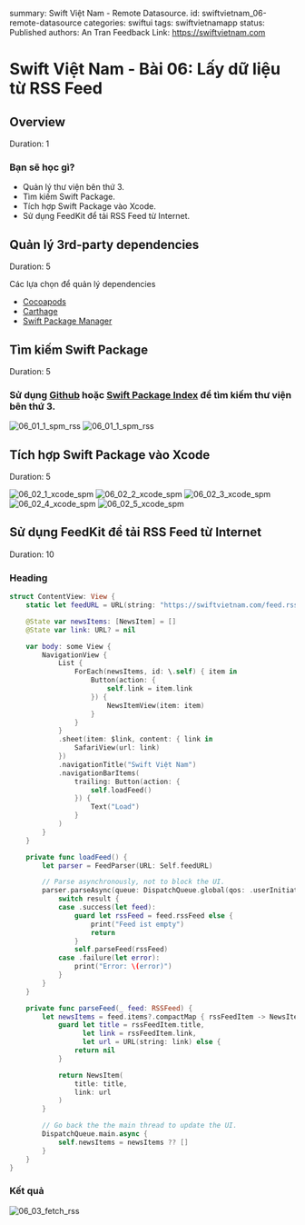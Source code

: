 summary: Swift Việt Nam - Remote Datasource.
id: swiftvietnam_06-remote-datasource
categories: swiftui
tags: swiftvietnamapp
status: Published
authors: An Tran
Feedback Link: https://swiftvietnam.com

# Swift Việt Nam - Bài 06: Lấy dữ liệu từ RSS Feed
<!-- ------------------------ -->
## Overview
Duration: 1

### Bạn sẽ học gì?
- Quản lý thư viện bên thứ 3.
- Tìm kiếm Swift Package.
- Tích hợp Swift Package vào Xcode.
- Sử dụng FeedKit để tải RSS Feed từ Internet.

<!-- ------------------------ -->
## Quản lý 3rd-party dependencies
Duration: 5

Các lựa chọn để quản lý dependencies
- [Cocoapods](https://cocoapods.org/)
- [Carthage](https://github.com/Carthage/Carthage)
- [Swift Package Manager](https://swift.org/package-manager/)

<!-- ------------------------ -->
## Tìm kiếm Swift Package
Duration: 5

### Sử dụng [Github](https://github.com) hoặc [Swift Package Index](https://swiftpackageindex.com/) để tìm kiếm thư viện bên thứ 3.

![06_01_1_spm_rss](assets/06/06_01_1_spm_rss.png)
![06_01_1_spm_rss](assets/06/06_01_2_spm_rss.png)

<!-- ------------------------ -->
## Tích hợp Swift Package vào Xcode
Duration: 5

![06_02_1_xcode_spm](assets/06/06_02_1_xcode_spm.png)
![06_02_2_xcode_spm](assets/06/06_02_2_xcode_spm.png)
![06_02_3_xcode_spm](assets/06/06_02_3_xcode_spm.png)
![06_02_4_xcode_spm](assets/06/06_02_4_xcode_spm.png)
![06_02_5_xcode_spm](assets/06/06_02_5_xcode_spm.png)

<!-- ------------------------ -->
## Sử dụng FeedKit để tải RSS Feed từ Internet
Duration: 10

### Heading 

```swift
struct ContentView: View {
    static let feedURL = URL(string: "https://swiftvietnam.com/feed.rss")!

    @State var newsItems: [NewsItem] = []
    @State var link: URL? = nil

    var body: some View {
        NavigationView {
            List {
                ForEach(newsItems, id: \.self) { item in
                    Button(action: {
                        self.link = item.link
                    }) {
                        NewsItemView(item: item)
                    }
                }
            }
            .sheet(item: $link, content: { link in
                SafariView(url: link)
            })
            .navigationTitle("Swift Việt Nam")
            .navigationBarItems(
                trailing: Button(action: {
                    self.loadFeed()
                }) {
                    Text("Load")
                }
            )
        }
    }

    private func loadFeed() {
        let parser = FeedParser(URL: Self.feedURL)

        // Parse asynchronously, not to block the UI.
        parser.parseAsync(queue: DispatchQueue.global(qos: .userInitiated)) { result in
            switch result {
            case .success(let feed):
                guard let rssFeed = feed.rssFeed else {
                    print("Feed ist empty")
                    return
                }
                self.parseFeed(rssFeed)
            case .failure(let error):
                print("Error: \(error)")
            }
        }
    }

    private func parseFeed(_ feed: RSSFeed) {
        let newsItems = feed.items?.compactMap { rssFeedItem -> NewsItem? in
            guard let title = rssFeedItem.title,
                  let link = rssFeedItem.link,
                  let url = URL(string: link) else {
                return nil
            }

            return NewsItem(
                title: title,
                link: url
            )
        }

        // Go back the the main thread to update the UI.
        DispatchQueue.main.async {
            self.newsItems = newsItems ?? []
        }
    }
}
```

### Kết quả

![06_03_fetch_rss](assets/06/06_03_fetch_rss.gif)